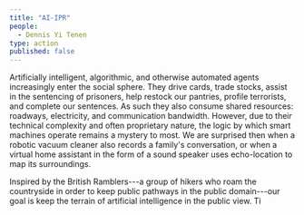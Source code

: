 ```yaml
---
title: "AI-IPR"
people:
  - Dennis Yi Tenen
type: action
published: false
---
```


Artificially intelligent, algorithmic, and otherwise automated agents
increasingly enter the social sphere. They drive cards, trade stocks, assist
in the sentencing of prisoners, help restock our pantries, profile terrorists,
and complete our sentences. As such they also consume shared resources:
roadways, electricity, and communication bandwidth. However, due to their
technical complexity and often proprietary nature, the logic by which smart
machines operate remains a mystery to most. We are surprised then when a
robotic vacuum cleaner also records a family's conversation, or when a virtual
home assistant in the form of a sound speaker uses echo-location to map its
surroundings.

Inspired by the British Ramblers---a group of hikers who roam the countryside
in order to keep public pathways in the public domain---our goal is keep the
terrain of artificial intelligence in the public view. Ti
